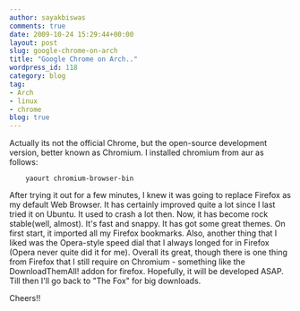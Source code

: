 ```yaml
---
author: sayakbiswas
comments: true
date: 2009-10-24 15:29:44+00:00
layout: post
slug: google-chrome-on-arch
title: "Google Chrome on Arch.."
wordpress_id: 118
category: blog
tag:
- Arch
- linux
- chrome
blog: true
---
```


Actually its not the official Chrome, but the open-source development version, better known as Chromium. I installed chromium from aur as follows:

		yaourt chromium-browser-bin

After trying it out for a few minutes, I knew it was going to replace Firefox as my default Web Browser. It has certainly improved quite a lot since I last tried it on Ubuntu. It used to crash a lot then. Now, it has become rock stable(well, almost). It's fast and snappy.  It has got some great themes. On first start, it imported all my Firefox bookmarks. Also, another thing that I liked was the Opera-style speed dial that I always longed for in Firefox (Opera never quite did it for me). Overall its great, though there is one thing from Firefox that I still require on Chromium - something like the DownloadThemAll! addon for firefox. Hopefully, it will be developed ASAP. Till then I'll go back to "The Fox" for big downloads.

Cheers!!
